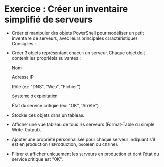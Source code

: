 # Exercice : Créer un inventaire simplifié de serveurs

- Créer et manipuler des objets PowerShell pour modéliser un petit inventaire de serveurs, avec leurs principales caractéristiques.
Consignes :

- Créer 3 objets représentant chacun un serveur.
Chaque objet doit contenir les propriétés suivantes :

    Nom

    Adresse IP

    Rôle (ex: "DNS", "Web", "Fichier")

    Système d’exploitation

    État du service critique (ex: "OK", "Arrêté")

- Stocker ces objets dans un tableau.

- Afficher une vue tableau de tous les serveurs (Format-Table ou simple Write-Output).

- Ajouter une propriété personnalisée pour chaque serveur indiquant s’il est en production (IsProduction, booléen ou chaîne).

- Filtrer et afficher uniquement les serveurs en production et dont l’état du service critique est "OK".